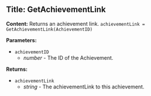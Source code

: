 ## Title: GetAchievementLink

**Content:**
Returns an achievement link.
`achievementLink = GetAchievementLink(AchievementID)`

**Parameters:**
- `achievementID`
  - *number* - The ID of the Achievement.

**Returns:**
- `achievementLink`
  - *string* - The achievementLink to this achievement.